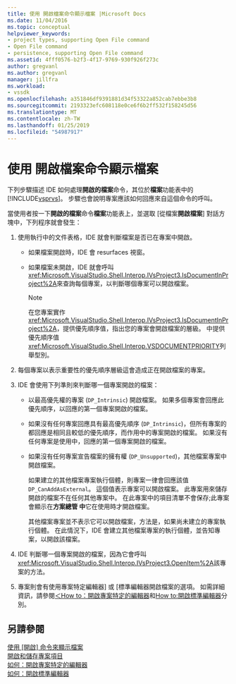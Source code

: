 ```yaml
---
title: 使用 開啟檔案命令顯示檔案 |Microsoft Docs
ms.date: 11/04/2016
ms.topic: conceptual
helpviewer_keywords:
- project types, supporting Open File command
- Open File command
- persistence, supporting Open File command
ms.assetid: 4fff0576-b2f3-4f17-9769-930f926f273c
author: gregvanl
ms.author: gregvanl
manager: jillfra
ms.workload:
- vssdk
ms.openlocfilehash: a351846df9391881d34f53322a852cab7ebbe3b8
ms.sourcegitcommit: 2193323efc608118e0ce6f6b2ff532f158245d56
ms.translationtype: MT
ms.contentlocale: zh-TW
ms.lasthandoff: 01/25/2019
ms.locfileid: "54987917"
---
```

# <a name="display-files-by-using-the-open-file-command"></a>使用 開啟檔案命令顯示檔案
下列步驟描述 IDE 如何處理**開啟的檔案**命令，其位於**檔案**功能表中的[!INCLUDE[vsprvs](../../code-quality/includes/vsprvs_md.md)]。 步驟也會說明專案應該如何回應來自這個命令的呼叫。  
  
 當使用者按一下**開啟的檔案**命令**檔案**功能表上，並選取 [從檔案**開啟檔案**] 對話方塊中，下列程序就會發生：  
  
1.  使用執行中的文件表格，IDE 就會判斷檔案是否已在專案中開啟。  
  
    -   如果檔案開啟時，IDE 會 resurfaces 視窗。  
  
    -   如果檔案未開啟，IDE 就會呼叫<xref:Microsoft.VisualStudio.Shell.Interop.IVsProject3.IsDocumentInProject%2A>來查詢每個專案，以判斷哪個專案可以開啟檔案。  
  
        > [!NOTE]
        >  在您專案實作<xref:Microsoft.VisualStudio.Shell.Interop.IVsProject3.IsDocumentInProject%2A>，提供優先順序值，指出您的專案會開啟檔案的層級。 中提供優先順序值<xref:Microsoft.VisualStudio.Shell.Interop.VSDOCUMENTPRIORITY>列舉型別。  
  
2.  每個專案以表示重要性的優先順序層級這會造成正在開啟檔案的專案。  
  
3.  IDE 會使用下列準則來判斷哪一個專案開啟的檔案：  
  
    -   以最高優先權的專案 (`DP_Intrinsic`) 開啟檔案。 如果多個專案會回應此優先順序，以回應的第一個專案開啟的檔案。  
  
    -   如果沒有任何專案回應具有最高優先順序 (`DP_Intrinsic`)，但所有專案的都回應是相同且較低的優先順序，而作用中的專案開啟的檔案。 如果沒有任何專案是使用中，回應的第一個專案開啟的檔案。  
  
    -   如果沒有任何專案宣告檔案的擁有權 (`DP_Unsupported`)，其他檔案專案中開啟檔案。  
  
         如果建立的其他檔案專案執行個體，則專案一律會回應該值`DP_CanAddAsExternal`。 這個值表示專案可以開啟檔案。 此專案用來儲存開啟的檔案不在任何其他專案中。 在此專案中的項目清單不會保存;此專案會顯示在**方案總管 中**它在使用時才開啟檔案。  
  
         其他檔案專案並不表示它可以開啟檔案，方法是，如果尚未建立的專案執行個體。 在此情況下，IDE 會建立其他檔案專案的執行個體，並告知專案，以開啟該檔案。  
  
4.  IDE 判斷哪一個專案開啟的檔案，因為它會呼叫<xref:Microsoft.VisualStudio.Shell.Interop.IVsProject3.OpenItem%2A>該專案的方法。  
  
5.  專案則會有使用專案特定編輯器] 或 [標準編輯器開啟檔案的選項。 如需詳細資訊，請參閱[＜How to：開啟專案特定的編輯器](../../extensibility/how-to-open-project-specific-editors.md)和[How to:開啟標準編輯器](../../extensibility/how-to-open-standard-editors.md)分別。  
  
## <a name="see-also"></a>另請參閱  
 [使用 [開啟] 命令來顯示檔案](../../extensibility/internals/displaying-files-by-using-the-open-with-command.md)   
 [開啟和儲存專案項目](../../extensibility/internals/opening-and-saving-project-items.md)   
 [如何：開啟專案特定的編輯器](../../extensibility/how-to-open-project-specific-editors.md)   
 [如何：開啟標準編輯器](../../extensibility/how-to-open-standard-editors.md)